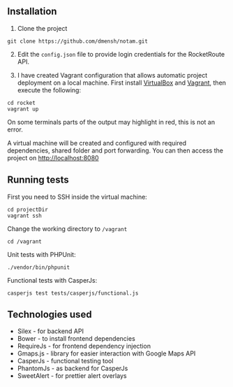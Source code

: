 ## Installation

1. Clone the project

```
git clone https://github.com/dmensh/notam.git
```

2. Edit the `config.json` file to provide login credentials for the RocketRoute API.

3. I have created Vagrant configuration that allows automatic project deployment on a local machine. First install
[VirtualBox](https://www.virtualbox.org/wiki/Downloads) and [Vagrant](https://www.vagrantup.com), then execute
the following:

```
cd rocket
vagrant up
```

On some terminals parts of the output may highlight in red, this is not an error.

A virtual machine will be created and configured with required dependencies, shared folder and port forwarding.
You can then access the project on [http://localhost:8080](http://localhost:8080)

## Running tests

First you need to SSH inside the virtual machine:

```
cd projectDir
vagrant ssh
```

Change the working directory to `/vagrant`

```
cd /vagrant
```

Unit tests with PHPUnit:

```
./vendor/bin/phpunit
```

Functional tests with CasperJs:

```
casperjs test tests/casperjs/functional.js
```

## Technologies used

- Silex - for backend API
- Bower - to install frontend dependencies
- RequireJs - for frontend dependency injection
- Gmaps.js - library for easier interaction with Google Maps API
- CasperJs - functional testing tool
- PhantomJs - as backend for CasperJs
- SweetAlert - for prettier alert overlays